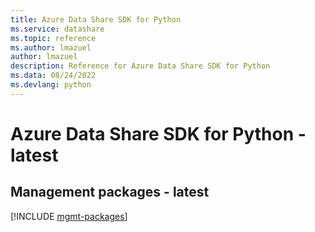 ```yaml
---
title: Azure Data Share SDK for Python
ms.service: datashare
ms.topic: reference
ms.author: lmazuel
author: lmazuel
description: Reference for Azure Data Share SDK for Python
ms.data: 08/24/2022
ms.devlang: python
---
```

# Azure Data Share SDK for Python - latest

## Management packages - latest
[!INCLUDE [mgmt-packages](data-share-mgmt-index.md)]